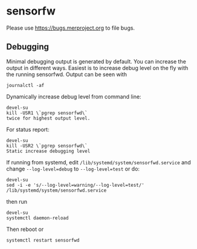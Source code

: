 sensorfw
========

Please use https://bugs.merproject.org to file bugs.

Debugging
---------

Minimal debugging output is generated by default. You can increase the output in different ways. Easiest is to increase debug level on the fly with the running sensorfwd. Output can be seen with
```
journalctl -af
```
Dynamically increase debug level from command line:
```
devel-su
kill -USR1 \`pgrep sensorfwd\`
twice for highest output level.
```
For status report:
```
devel-su
kill -USR2 \`pgrep sensorfwd\`
Static increase debugging level
```
If running from systemd, edit `/lib/systemd/system/sensorfwd.service` and change `--log-level=debug` to `--log-level=test` or do:
```
devel-su
sed -i -e 's/--log-level=warning/--log-level=test/' /lib/systemd/system/sensorfwd.service
```

then run
```
devel-su
systemctl daemon-reload
```
Then reboot or
```
systemctl restart sensorfwd
```
